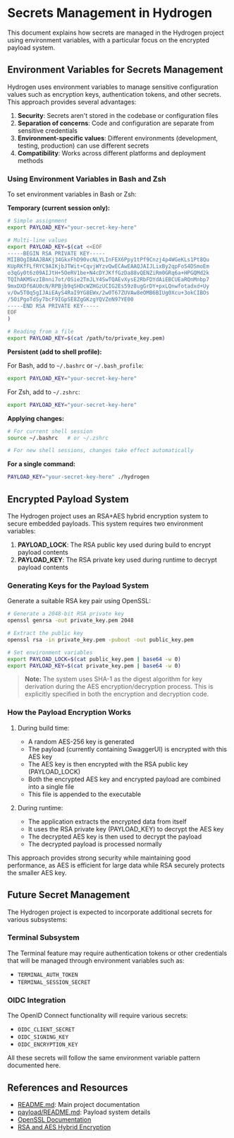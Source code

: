 # Secrets Management in Hydrogen

This document explains how secrets are managed in the Hydrogen project using environment variables, with a particular focus on the encrypted payload system.

## Environment Variables for Secrets Management

Hydrogen uses environment variables to manage sensitive configuration values such as encryption keys, authentication tokens, and other secrets. This approach provides several advantages:

1. **Security**: Secrets aren't stored in the codebase or configuration files
2. **Separation of concerns**: Code and configuration are separate from sensitive credentials
3. **Environment-specific values**: Different environments (development, testing, production) can use different secrets
4. **Compatibility**: Works across different platforms and deployment methods

### Using Environment Variables in Bash and Zsh

To set environment variables in Bash or Zsh:

**Temporary (current session only):**

```bash
# Simple assignment
export PAYLOAD_KEY="your-secret-key-here"

# Multi-line values
export PAYLOAD_KEY=$(cat <<EOF
-----BEGIN RSA PRIVATE KEY-----
MIIBOgIBAAJBAKj34GkxFhD90vcNLYLInFEX6Ppy1tPf9Cnzj4p4WGeKLs1Pt8Qu
KUpRKfFLfRYC9AIKjbJTWit+CqvjWYzvQwECAwEAAQJAIJLixBy2qpFoS4DSmoEm
o3qGy0t6z09AIJtH+5OeRV1be+N4cDYJKffGzDa88vQENZiRm0GRq6a+HPGQMd2k
TQIhAKMSvzIBnni7ot/OSie2TmJLY4SwTQAEvXysE2RbFDYdAiEBCUEaRQnMnbp7
9mxDXDf6AU0cN/RPBjb9qSHDcWZHGzUCIG2Es59z8ugGrDY+pxLQnwfotadxd+Uy
v/Ow5T0q5gIJAiEAyS4RaI9YG8EWx/2w0T67ZUVAw8eOMB6BIUg0Xcu+3okCIBOs
/5OiPgoTdSy7bcF9IGpSE8ZgGKzgYQVZeN97YE00
-----END RSA PRIVATE KEY-----
EOF
)

# Reading from a file
export PAYLOAD_KEY=$(cat /path/to/private_key.pem)
```

**Persistent (add to shell profile):**

For Bash, add to `~/.bashrc` or `~/.bash_profile`:
```bash
export PAYLOAD_KEY="your-secret-key-here"
```

For Zsh, add to `~/.zshrc`:
```bash
export PAYLOAD_KEY="your-secret-key-here"
```

**Applying changes:**
```bash
# For current shell session
source ~/.bashrc   # or ~/.zshrc

# For new shell sessions, changes take effect automatically
```

**For a single command:**
```bash
PAYLOAD_KEY="your-secret-key-here" ./hydrogen
```

## Encrypted Payload System

The Hydrogen project uses an RSA+AES hybrid encryption system to secure embedded payloads. This system requires two environment variables:

1. **PAYLOAD_LOCK**: The RSA public key used during build to encrypt payload contents
2. **PAYLOAD_KEY**: The RSA private key used during runtime to decrypt payload contents

### Generating Keys for the Payload System

Generate a suitable RSA key pair using OpenSSL:

```bash
# Generate a 2048-bit RSA private key
openssl genrsa -out private_key.pem 2048

# Extract the public key
openssl rsa -in private_key.pem -pubout -out public_key.pem

# Set environment variables
export PAYLOAD_LOCK=$(cat public_key.pem | base64 -w 0)
export PAYLOAD_KEY=$(cat private_key.pem | base64 -w 0)
```

> **Note:** The system uses SHA-1 as the digest algorithm for key derivation during the AES encryption/decryption process. This is explicitly specified in both the encryption and decryption code.

### How the Payload Encryption Works

1. During build time:
   - A random AES-256 key is generated
   - The payload (currently containing SwaggerUI) is encrypted with this AES key
   - The AES key is then encrypted with the RSA public key (PAYLOAD_LOCK)
   - Both the encrypted AES key and encrypted payload are combined into a single file
   - This file is appended to the executable

2. During runtime:
   - The application extracts the encrypted data from itself
   - It uses the RSA private key (PAYLOAD_KEY) to decrypt the AES key
   - The decrypted AES key is then used to decrypt the payload
   - The decrypted payload is processed normally

This approach provides strong security while maintaining good performance, as AES is efficient for large data while RSA securely protects the smaller AES key.

## Future Secret Management

The Hydrogen project is expected to incorporate additional secrets for various subsystems:

### Terminal Subsystem

The Terminal feature may require authentication tokens or other credentials that will be managed through environment variables such as:
- `TERMINAL_AUTH_TOKEN`
- `TERMINAL_SESSION_SECRET`

### OIDC Integration

The OpenID Connect functionality will require various secrets:
- `OIDC_CLIENT_SECRET`
- `OIDC_SIGNING_KEY`
- `OIDC_ENCRYPTION_KEY`

All these secrets will follow the same environment variable pattern documented here.

## References and Resources

- [README.md](./README.md): Main project documentation
- [payload/README.md](./payload/README.md): Payload system details
- [OpenSSL Documentation](https://www.openssl.org/docs/)
- [RSA and AES Hybrid Encryption](https://en.wikipedia.org/wiki/Hybrid_cryptosystem)